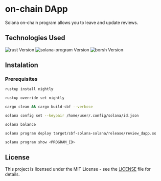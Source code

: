# **on-chain DApp**
Solana on-chain program allows you to leave and update reviews.

## **Technologies Used**
![rust Version](https://img.shields.io/badge/rust-nightly%20-purple)
![solana-program Version](https://img.shields.io/badge/solana-program-1.17.7%20-yellow)
![borsh Version](https://img.shields.io/badge/borsh-1.2.1%20-yellow)


## **Instalation**

### **Prerequisites**
```bash
rustup install nightly
```
```bash
rustup override set nightly
```
```bash
cargo clean && cargo build-sbf --verbose
```
```bash
solana config set --keypair /home/user/.config/solana/id.json
```
```bash
solana balance
```
```bash
solana program deploy target/sbf-solana-solana/release/review_dapp.so
```
```bash
solana program show <PROGRAM_ID>
```


## **License**
This project is licensed under the MIT License - see the [LICENSE](https://github.com/chemyl/review_dapp/blob/master/LICENSE) file for details.
